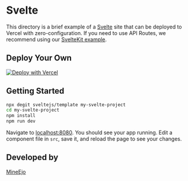 # Svelte

This directory is a brief example of a [Svelte](https://svelte.dev/) site that can be deployed to Vercel with
zero-configuration. If you need to use API Routes, we recommend using
our [SvelteKit example](https://github.com/vercel/vercel/tree/main/examples/sveltekit).

## Deploy Your Own

[![Deploy with Vercel](https://vercel.com/button)](https://vercel.com/new/clone?repository-url=https://github.com/vercel/vercel/tree/main/examples/svelte&template=svelte)

## Getting Started

```bash
npx degit sveltejs/template my-svelte-project
cd my-svelte-project
npm install
npm run dev
```

Navigate to [localhost:8080](http://localhost:8080). You should see your app running. Edit a component file in `src`,
save it, and reload the page to see your changes.

## Developed by
[MineEjo](https://github.com/MineEjo)

